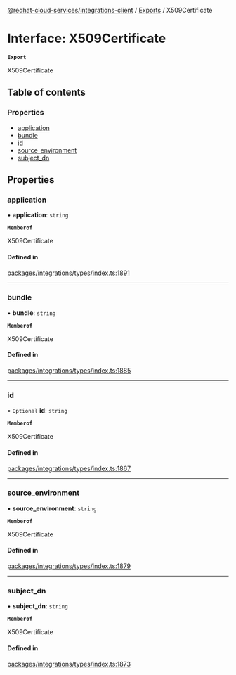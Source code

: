 [@redhat-cloud-services/integrations-client](../README.md) / [Exports](../modules.md) / X509Certificate

# Interface: X509Certificate

**`Export`**

X509Certificate

## Table of contents

### Properties

- [application](X509Certificate.md#application)
- [bundle](X509Certificate.md#bundle)
- [id](X509Certificate.md#id)
- [source\_environment](X509Certificate.md#source_environment)
- [subject\_dn](X509Certificate.md#subject_dn)

## Properties

### application

• **application**: `string`

**`Memberof`**

X509Certificate

#### Defined in

[packages/integrations/types/index.ts:1891](https://github.com/RedHatInsights/javascript-clients/blob/main/packages/integrations/types/index.ts#L1891)

___

### bundle

• **bundle**: `string`

**`Memberof`**

X509Certificate

#### Defined in

[packages/integrations/types/index.ts:1885](https://github.com/RedHatInsights/javascript-clients/blob/main/packages/integrations/types/index.ts#L1885)

___

### id

• `Optional` **id**: `string`

**`Memberof`**

X509Certificate

#### Defined in

[packages/integrations/types/index.ts:1867](https://github.com/RedHatInsights/javascript-clients/blob/main/packages/integrations/types/index.ts#L1867)

___

### source\_environment

• **source\_environment**: `string`

**`Memberof`**

X509Certificate

#### Defined in

[packages/integrations/types/index.ts:1879](https://github.com/RedHatInsights/javascript-clients/blob/main/packages/integrations/types/index.ts#L1879)

___

### subject\_dn

• **subject\_dn**: `string`

**`Memberof`**

X509Certificate

#### Defined in

[packages/integrations/types/index.ts:1873](https://github.com/RedHatInsights/javascript-clients/blob/main/packages/integrations/types/index.ts#L1873)
